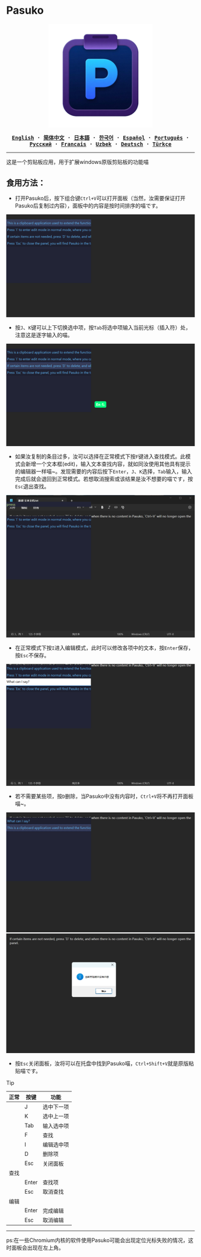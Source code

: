 # Pasuko

<p align="center" style="text-align: center">
  <img src="./assets/images/logo.png" width="55%"><br/>
</p>

<div align="center">
<strong>
<samp>

[English](README.md) · [简体中文](README.zh.md) · [日本語](README.ja.md) ·
[한국어](README.ko.md) · [Español](README.es.md) · [Português](README.pt-br.md) ·
[Русский](README.ru.md) · [Francais](README.fr.md) · [Uzbek](README.uz.md) · [Deutsch](README.de.md) ·
[Türkçe](README.tr.md)

</samp>
</strong>
</div>

---
这是一个剪贴板应用，用于扩展windows原版剪贴板的功能喵

## 食用方法：

- 打开Pasuko后，按下组合键`Ctrl+V`可以打开面板（当然，汝需要保证打开Pasuko后复制过内容），面板中的内容是按时间排序的喵です。

![pic1](./assets/images/pic1.png)

- 按`J`、`K`键可以上下切换选中项，按`Tab`将选中项输入当前光标（插入符）处，注意这是逐字输入的喵。

![pic2](./assets/images/pic2.png)

- 如果汝复制的条目过多，汝可以选择在正常模式下按`F`键进入查找模式。此模式会新增一个文本框(edit)，输入文本查找内容，就如同汝使用其他具有提示的编辑器一样喵~。发现需要的内容后按下`Enter`，`J`、`K`选择，`Tab`输入，输入完成后就会退回到正常模式。若想取消搜索或该结果是汝不想要的喵です，按`Esc`退出查找。

![pic3](./assets/images/pic3.png)

- 在正常模式下按`I`进入编辑模式，此时可以修改各项中的文本，按`Enter`保存，按`Esc`不保存。

![pic4](./assets/images/pic4.png)

- 若不需要某些项，按`D`删除，当Pasuko中没有内容时，`Ctrl+V`将不再打开面板喵~。

![pic5](./assets/images/pic5.png)  ![pic6](./assets/images/pic6.png)

- 按`Esc`关闭面板，汝将可以在托盘中找到Pasuko喵，`Ctrl+Shift+V`就是原版粘贴喵です。

> [!TIP]
> |正常|按键|功能|
> |---|---|---|
> ||J|选中下一项|
> ||K|选中上一项|
> ||Tab|输入选中项|
> ||F|查找|
> ||I|编辑选中项|
> ||D|删除项|
> ||Esc|关闭面板|
> |查找|||
> ||Enter|查找项|
> ||Esc|取消查找|
> |编辑|||
> ||Enter|完成编辑|
> ||Esc|取消编辑|

---
ps:在一些Chromium内核的软件使用Pasuko可能会出现定位光标失败的情况，这时面板会出现在左上角。
